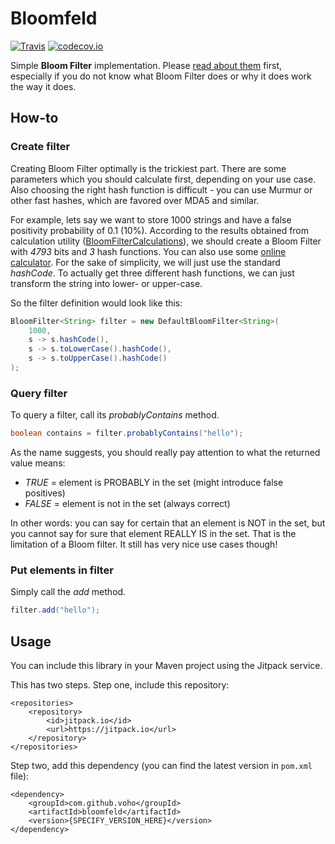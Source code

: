 # Bloomfeld

[![Travis](https://travis-ci.org/voho/bloomfeld.svg?branch=master)](https://travis-ci.org/voho/bloomfeld) [![codecov.io](https://codecov.io/github/voho/bloomfeld/coverage.svg?branch=master)](https://codecov.io/github/voho/bloomfeld?branch=master)

Simple **Bloom Filter** implementation. 
Please [read about them](https://en.wikipedia.org/wiki/Bloom_filter) first, especially if you do not know what Bloom Filter does or why it does work the way it does.

## How-to

### Create filter

Creating Bloom Filter optimally is the trickiest part.
There are some parameters which you should calculate first, depending on your use case.
Also choosing the right hash function is difficult - you can use Murmur or other fast hashes, which are favored over MDA5 and similar.

For example, lets say we want to store 1000 strings and have a false positivity probability of 0.1 (10%).
According to the results obtained from calculation utility ([BloomFilterCalculations](https://github.com/voho/bloomfeld/blob/master/src/main/java/cz/voho/bloomfeld/filter/BloomFilterCalculations.java)), we should create a Bloom Filter with *4793* bits and *3* hash functions.
You can also use some [online calculator](https://krisives.github.io/bloom-calculator/).
For the sake of simplicity, we will just use the standard *hashCode*.
To actually get three different hash functions, we can just transform the string into lower- or upper-case.

So the filter definition would look like this:

```java
BloomFilter<String> filter = new DefaultBloomFilter<String>(
    1000,
    s -> s.hashCode(),
    s -> s.toLowerCase().hashCode(),
    s -> s.toUpperCase().hashCode()
);
```

### Query filter

To query a filter, call its *probablyContains* method.

```java
boolean contains = filter.probablyContains("hello");
```
        
As the name suggests, you should really pay attention to what the returned value means:

- *TRUE* = element is PROBABLY in the set (might introduce false positives)
- *FALSE* = element is not in the set (always correct)

In other words: you can say for certain that an element is NOT in the set, but you cannot say for sure that element REALLY IS in the set.
That is the limitation of a Bloom filter.
It still has very nice use cases though!

### Put elements in filter

Simply call the *add* method.

```java
filter.add("hello");
```

## Usage

You can include this library in your Maven project using the Jitpack service.

This has two steps. Step one, include this repository:

```
<repositories>
    <repository>
        <id>jitpack.io</id>
        <url>https://jitpack.io</url>
    </repository>
</repositories>
```

Step two, add this dependency (you can find the latest version in `pom.xml` file):

```
<dependency>
    <groupId>com.github.voho</groupId>
    <artifactId>bloomfeld</artifactId>
    <version>{SPECIFY_VERSION_HERE}</version>
</dependency>
```
